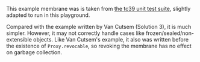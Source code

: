 This example membrane was is taken from [the tc39 unit test suite](https://github.com/tc39/test262/blob/main/implementation-contributed/v8/mjsunit/es6/proxies-example-membrane.js), slightly adapted to run in this playground.

Compared with the example written by Van Cutsem (Solution 3), it is much simpler. However, it may not correctly handle cases like frozen/sealed/non-extensible objects. Like Van Cutsem's example, it also was written before the existence of `Proxy.revocable`, so revoking the membrane has no effect on garbage collection.
